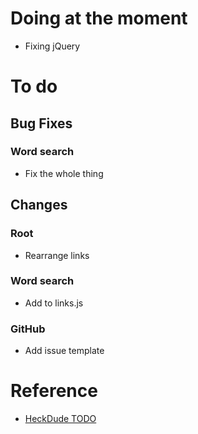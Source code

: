 <!-- # Fixed -->
<!-- ## Confirmed fix -->
<!-- -  -->
<!-- ## Apparent fix -->
<!-- -  -->

# Doing at the moment
- Fixing jQuery

# To do
<!-- ## Features -->
<!-- -  -->
## Bug Fixes
### Word search
- Fix the whole thing

## Changes
### Root
- Rearrange links
### Word search
- Add to links.js
### GitHub
- Add issue template

# Reference
  - [HeckDude TODO](./p/heckdude/todo.md)
